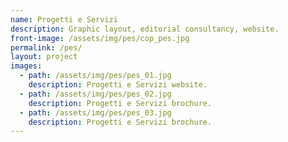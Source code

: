 ```yaml
---
name: Progetti e Servizi
description: Graphic layout, editorial consultancy, website.
front-image: /assets/img/pes/cop_pes.jpg
permalink: /pes/
layout: project
images:
  - path: /assets/img/pes/pes_01.jpg
    description: Progetti e Servizi website.
  - path: /assets/img/pes/pes_02.jpg
    description: Progetti e Servizi brochure.
  - path: /assets/img/pes/pes_03.jpg
    description: Progetti e Servizi brochure.
---
```

